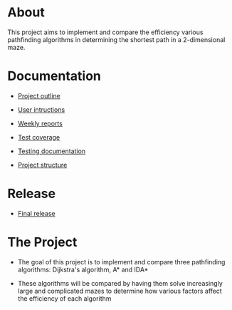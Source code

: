 # About

This project aims to implement and compare the efficiency various pathfinding algorithms in determining the shortest path in a 2-dimensional maze.

# Documentation

* [Project outline](https://github.com/RadicalOyster/pathfinding-comparisons/blob/main/documentation/project%20outline.mkd)

* [User intructions](https://github.com/RadicalOyster/pathfinding-comparisons/blob/main/documentation/user%20instructions.mkd)

* [Weekly reports](https://github.com/RadicalOyster/pathfinding-comparisons/tree/main/documentation/weekly%20reports)

* [Test coverage](https://github.com/RadicalOyster/pathfinding-comparisons/tree/main/documentation/test%20coverage)

* [Testing documentation](https://github.com/RadicalOyster/pathfinding-comparisons/blob/main/documentation/testing%20documentation.mkd)

* [Project structure](https://github.com/RadicalOyster/pathfinding-comparisons/blob/main/documentation/project%20structure.mkd)

# Release

* [Final release](https://github.com/RadicalOyster/pathfinding-comparisons/releases/tag/final)

# The Project

* The goal of this project is to implement and compare three pathfinding algorithms: Dijkstra's algorithm, A* and IDA*

* These algorithms will be compared by having them solve increasingly large and complicated mazes to determine how various factors affect the efficiency of each algorithm
